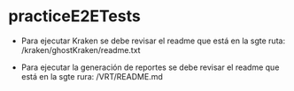# practiceE2ETests

* Para ejecutar Kraken se debe revisar el readme que está en la sgte ruta: /kraken/ghostKraken/readme.txt

* Para ejecutar la generación de reportes se debe revisar el readme que está en la sgte rura: /VRT/README.md

